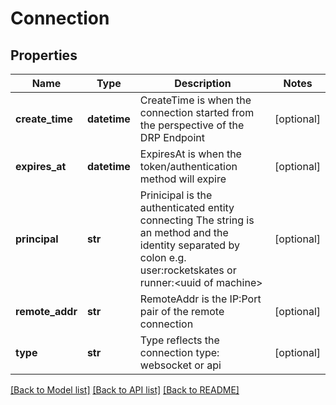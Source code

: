# Connection

## Properties
Name | Type | Description | Notes
------------ | ------------- | ------------- | -------------
**create_time** | **datetime** | CreateTime is when the connection started from the perspective of the DRP Endpoint | [optional] 
**expires_at** | **datetime** | ExpiresAt is when the token/authentication method will expire | [optional] 
**principal** | **str** | Prinicipal is the authenticated entity connecting The string is an method and the identity separated by colon e.g. user:rocketskates or runner:&lt;uuid of machine&gt; | [optional] 
**remote_addr** | **str** | RemoteAddr is the IP:Port pair of the remote connection | [optional] 
**type** | **str** | Type reflects the connection type: websocket or api | [optional] 

[[Back to Model list]](../README.md#documentation-for-models) [[Back to API list]](../README.md#documentation-for-api-endpoints) [[Back to README]](../README.md)


